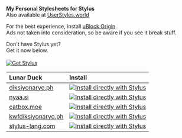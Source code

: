 **My Personal Stylesheets for Stylus**
<br>Also available at [UserStyles.world](https://userstyles.world/user/sabakuran)

For the best experience, install [uBlock Origin](https://github.com/gorhill/uBlock).
<br>Ads not taken into consideration, so be aware if you see it break stuff.

Don't have Stylus yet?
<br>Get it now below.<br>
<br><a href="https://github.com/openstyles/stylus"><img src="https://shields.io/badge/Get-Stylus-blue?&style=for-the-badge" alt="Get Stylus"/></a>

|Lunar Duck|Install|
|:------------------------------------------|:-----------------------------------------|
|[diksiyonaryo.ph](https://diksiyonaryo.ph)|[![Install directly with Stylus](https://img.shields.io/badge/Install%20directly%20with-Stylus-285959.svg)](https://raw.githubusercontent.com/sabakuran/personal-stylesheets/master/css/diksiyonaryo.ph.user.css)|
|[nyaa.si](https://nyaa.si)|[![Install directly with Stylus](https://img.shields.io/badge/Install%20directly%20with-Stylus-285959.svg)](https://raw.githubusercontent.com/sabakuran/personal-stylesheets/master/css/nyaa.si.user.css)|
|[catbox.moe](https://catbox.moe)|[![Install directly with Stylus](https://img.shields.io/badge/Install%20directly%20with-Stylus-285959.svg)](https://raw.githubusercontent.com/sabakuran/personal-stylesheets/master/css/catbox.moe.user.styl)|
|[kwfdiksiyonaryo.ph](https://kwfdiksiyonaryo.ph)|[![Install directly with Stylus](https://img.shields.io/badge/Install%20directly%20with-Stylus-285959.svg)](https://raw.githubusercontent.com/sabakuran/personal-stylesheets/master/css/kwfdiksiyonaryo.ph.user.css)|
|[stylus-lang.com](https://stylus-lang.com)|[![Install directly with Stylus](https://img.shields.io/badge/Install%20directly%20with-Stylus-285959.svg)](https://raw.githubusercontent.com/sabakuran/personal-stylesheets/master/css/stylus-lang.com.user.css)|
